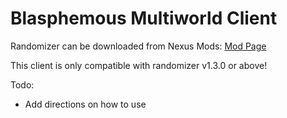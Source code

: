 # Blasphemous Multiworld Client

Randomizer can be downloaded from Nexus Mods: [Mod Page](https://www.nexusmods.com/blasphemous/mods/15)

This client is only compatible with randomizer v1.3.0 or above!

Todo:
- Add directions on how to use